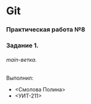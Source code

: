 # Git
### Практическая работа №8
### Задание 1.
###### main-ветка. 


Выполнил:
* <Смолова Полина>
* <УИТ-211>
